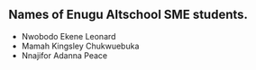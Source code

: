 ## Names of Enugu Altschool SME students.

- Nwobodo Ekene Leonard
- Mamah Kingsley Chukwuebuka
- Nnajifor Adanna Peace
